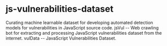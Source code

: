# js-vulnerabilities-dataset
Curating machine learnable dataset for developing automated detection models for vulnerabilities in JavaScript source code.
jsVul -- Web crawling bot for extracting and processing JavaScript vulnerabilities dataset from the internet.
vulData -- JavaScript Vulnerabilities Dataset.
